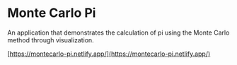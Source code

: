 # Monte Carlo Pi

An application that demonstrates the calculation of pi using the Monte Carlo method through visualization.

[https://montecarlo-pi.netlify.app/](https://montecarlo-pi.netlify.app/)
